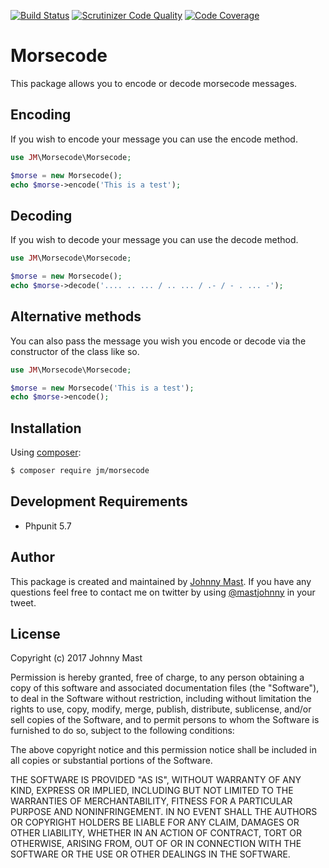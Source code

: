 [![Build Status](https://travis-ci.org/johnnymast/morsecode.svg?branch=master)](https://travis-ci.org/johnnymast/morsecode)
[![Scrutinizer Code Quality](https://scrutinizer-ci.com/g/johnnymast/morsecode/badges/quality-score.png?b=master)](https://scrutinizer-ci.com/g/johnnymast/morsecode/?branch=master)
[![Code Coverage](https://scrutinizer-ci.com/g/johnnymast/morsecode/badges/coverage.png?b=master)](https://scrutinizer-ci.com/g/johnnymast/morsecode/?branch=master)

# Morsecode

This package allows you to encode or decode morsecode messages.


## Encoding

If you wish to encode your message you can use the encode method.

```php
use JM\Morsecode\Morsecode;

$morse = new Morsecode();
echo $morse->encode('This is a test');
```

## Decoding

If you wish to decode your message you can use the decode method.

```php
use JM\Morsecode\Morsecode;

$morse = new Morsecode();
echo $morse->decode('.... .. ... / .. ... / .- / - . ... -');
```

## Alternative methods

You can also pass the message you wish you encode or decode via the constructor of the class like so.

```php
use JM\Morsecode\Morsecode;

$morse = new Morsecode('This is a test');
echo $morse->encode();
```

## Installation

Using [composer](http://www.getcompser.com):

```bash
$ composer require jm/morsecode
```

## Development Requirements

+ Phpunit 5.7


## Author

This package is created and maintained by [Johnny Mast](https://github.com/johnnymast). If you have any questions feel free to contact me on twitter by using [@mastjohnny](https://twitter.com/intent/tweet?text=@mastjohnny) in your tweet.

 
## License

Copyright (c) 2017 Johnny Mast

Permission is hereby granted, free of charge, to any person obtaining a copy
of this software and associated documentation files (the "Software"), to deal
in the Software without restriction, including without limitation the rights
to use, copy, modify, merge, publish, distribute, sublicense, and/or sell
copies of the Software, and to permit persons to whom the Software is
furnished to do so, subject to the following conditions:

The above copyright notice and this permission notice shall be included in all copies or substantial portions of the Software.

THE SOFTWARE IS PROVIDED "AS IS", WITHOUT WARRANTY OF ANY KIND, EXPRESS OR IMPLIED, INCLUDING BUT NOT LIMITED TO THE WARRANTIES OF MERCHANTABILITY, FITNESS FOR A PARTICULAR PURPOSE AND NONINFRINGEMENT. IN NO EVENT SHALL THE AUTHORS OR COPYRIGHT HOLDERS BE LIABLE FOR ANY CLAIM, DAMAGES OR OTHER LIABILITY, WHETHER IN AN ACTION OF CONTRACT, TORT OR OTHERWISE, ARISING FROM, OUT OF OR IN CONNECTION WITH THE SOFTWARE OR THE USE OR OTHER DEALINGS IN THE SOFTWARE.
  